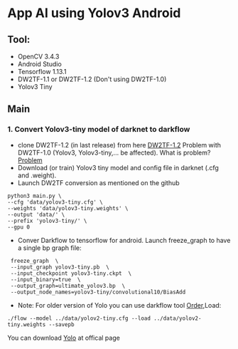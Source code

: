 # App AI using Yolov3 Android 
## Tool:
- OpenCV 3.4.3
- Android Studio
- Tensorflow 1.13.1
- DW2TF-1.1 or DW2TF-1.2 (Don't using DW2TF-1.0)
- Yolov3 Tiny
## Main
### 1. Convert Yolov3-tiny model of darknet to darkflow
- clone DW2TF-1.2 (in last release) from here [DW2TF-1.2](https://github.com/jinyu121/DW2TF/releases/tag/v1.2)
Problem with DW2TF-1.0 (Yolov3, Yolov3-tiny,... be affected). What is problem? [Problem](https://github.com/jinyu121/DW2TF/issues/30)
- Download (or train) Yolov3 tiny model and config file in darknet (.cfg and .weight).
- Launch DW2TF conversion as mentioned on the github
```python3
python3 main.py \
--cfg 'data/yolov3-tiny.cfg' \
--weights 'data/yolov3-tiny.weights' \
--output 'data/' \
--prefix 'yolov3-tiny/' \
--gpu 0
```
- Conver Darkflow to tensorflow for android. Launch freeze_graph to have a single bp graph file:
```python3
 freeze_graph  \
 --input_graph yolov3-tiny.pb  \
 --input_checkpoint yolov3-tiny.ckpt  \
 --input_binary=true  \
 --output_graph=ultimate_yolov3.bp  \
 --output_node_names=yolov3-tiny/convolutional10/BiasAdd
```
- Note: 
For older version of Yolo you can use darkflow tool [Order](https://github.com/thtrieu/darkflow),Load:
```python3
./flow --model ../data/yolov2-tiny.cfg --load ../data/yolov2-tiny.weights --savepb
```
You can download [Yolo](https://pjreddie.com/darknet/yolo/) at offical page

